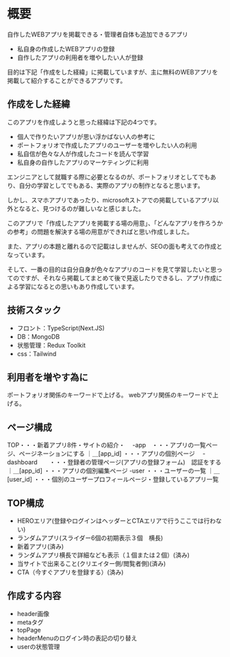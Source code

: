 # 概要

自作したWEBアプリを掲載できる・管理者自体も追加できるアプリ

- 私自身の作成したWEBアプリの登録
- 自作したアプリの利用者を増やしたい人が登録

目的は下記「作成をした経緯」に掲載していますが、主に無料のWEBアプリを掲載して紹介することができるアプリです。

## 作成をした経緯

このアプリを作成しようと思った経緯は下記の4つです。

- 個人で作りたいアプリが思い浮かばない人の参考に
- ポートフォリオで作成したアプリのユーザーを増やしたい人の利用
- 私自信が色々な人が作成したコードを読んで学習
- 私自身の自作したアプリのマーケティングに利用

エンジニアとして就職する際に必要となるのが、ポートフォリオとしてでもあり、自分の学習としてでもある、実際のアプリの制作となると思います。

しかし、スマホアプリであったり、microsoftストアでの掲載しているアプリ以外となると、見つけるのが難しいなと感じました。

このアプリで「作成したアプリを掲載する場の用意」、「どんなアプリを作ろうかの参考」の問題を解決する場の用意ができればと思い作成しました。

また、アプリの本題と離れるので記載はしませんが、SEOの面も考えての作成となっています。

そして、一番の目的は自分自身が色々なアプリのコードを見て学習したいと思ってのですが、それなら掲載してまとめて後で見返したりできるし、アプリ作成による学習になるとの思いもあり作成しています。

## 技術スタック

- フロント：TypeScript(Next.JS)
- DB：MongoDB
- 状態管理：Redux Toolkit
- css：Tailwind

## 利用者を増やす為に

ポートフォリオ関係のキーワードで上げる。
webアプリ関係のキーワードで上げる。

## ページ構成

TOP・・・新着アプリ8件・サイトの紹介・
　-app　・・・アプリの一覧ページ、ページネーションにする
  ｜＿[app_id] ・・・アプリの個別ページ
　-dashboard　　・・・登録者の管理ページ(アプリの登録フォーム)　認証をする
    ｜＿[app_id] ・・・アプリの個別編集ページ
  -user ・・・ユーザーの一覧
     ｜＿[user_id] ・・・個別のユーザープロフィールページ・登録しているアプリ一覧


## TOP構成

- HEROエリア(登録やログインはヘッダーとCTAエリアで行うここでは行わない)
- ランダムアプリ(スライダー6個の初期表示３個　横長)
- 新着アプリ(済み)
- ランダムアプリ横長で詳細なども表示（１個または２個）(済み)
- 当サイトで出来ること(クリエイター側/閲覧者側)(済み)
- CTA（今すぐアプリを登録する）(済み)

## 作成する内容

- header画像
- metaタグ
- topPage
- headerMenuのログイン時の表記の切り替え
- userの状態管理

